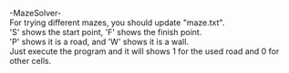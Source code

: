 -MazeSolver-\
For trying different mazes, you should update "maze.txt".\
'S' shows the start point, 'F' shows the finish point.\
'P' shows it is a road, and 'W' shows it is a wall.\
Just execute the program and it will shows 1 for the used road and 0 for other cells.
